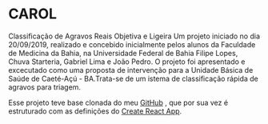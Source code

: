 # CAROL

Classificação de Agravos Reais Objetiva e Ligeira Um projeto iniciado no dia
20/09/2019, realizado e concebido inicialmente pelos alunos da Faculdade de
Medicina da Bahia, na Universidade Federal de Bahia Filipe Lopes, Chuva
Starteria, Gabriel Lima e João Pedro. O projeto foi apresentado e excecutado
como uma proposta de intervenção para a Unidade Básica de Saúde de Caeté-Açú -
BA.Trata-se de um istema de classificação rápida de agravos para triagem.

Esse projeto teve base clonada do meu
[GitHub](https://github.com/filiperochalopes/react-template) , que por sua vez é
estruturado com as definições do
[Create React App](https://github.com/facebook/create-react-app).
